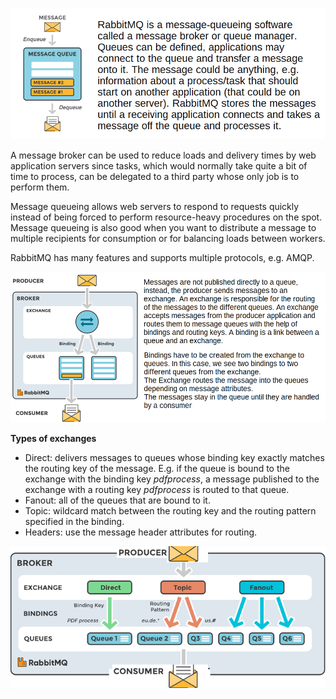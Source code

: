 ![](../images/rabbitmq.png)

A message broker can be used to reduce loads and delivery times by web application servers since tasks, which would normally
take quite a bit of time to process, can be delegated to a third party whose only job is to perform them.

Message queueing allows web servers to respond to requests quickly instead of being forced to perform resource-heavy procedures
on the spot. Message queueing is also good when you want to distribute a message to multiple recipients for consumption or for
balancing loads between workers.

RabbitMQ has many features and supports multiple protocols, e.g. AMQP.

![](../images/rabbit2.png)

**Types of exchanges**

- Direct: delivers messages to queues whose binding key exactly matches the routing key of the message. E.g. if the queue is bound
to the exchange with the binding key *pdfprocess*, a message published to the exchange with a routing key *pdfprocess* is routed to that queue.
- Fanout: all of the queues that are bound to it.
- Topic: wildcard match between the routing key and the routing pattern specified in the binding.
- Headers: use the message header attributes for routing.

![](../images/rabbit3.png)


